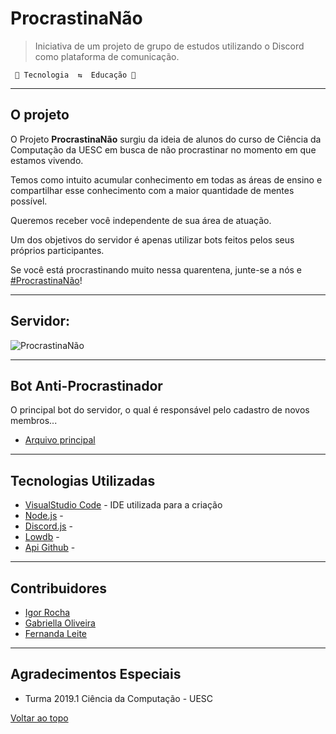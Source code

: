 # ProcrastinaNão
> Iniciativa de um projeto de grupo de estudos utilizando o Discord como plataforma de comunicação.

     🤖 Tecnologia  ⇆  Educação 🧠 

----
## O projeto

O Projeto **ProcrastinaNão** surgiu da ideia de alunos do curso de Ciência da Computação da UESC em busca de não procrastinar no momento em que estamos vivendo.

Temos como intuito acumular conhecimento em todas as áreas de ensino e compartilhar esse conhecimento com a maior quantidade de mentes possível.

Queremos receber você independente de sua área de atuação.

Um dos objetivos do servidor é apenas utilizar bots feitos pelos seus próprios participantes.

Se você está procrastinando muito nessa quarentena, junte-se a nós e [#ProcrastinaNão](https://discord.gg/RvtHp7V)!

----
## Servidor: 
![ProcrastinaNão](https://github.com/IgorRoc/ProcrastinaNao/blob/master/assets/Servidor%20ProcrastinaN%C3%A3o(Limpo).png?raw=true)

----
## Bot Anti-Procrastinador
O principal bot do servidor, o qual é responsável pelo cadastro de novos membros...

* [Arquivo principal](https://github.com/IgorRoc/ProcrastinaNao/blob/master/bot.js)



----
## Tecnologias Utilizadas
* [VisualStudio Code](https://code.visualstudio.com/) - IDE utilizada para a criação
* [Node.js](https://nodejs.org/) - 
* [Discord.js](https://discord.js.org/#/) - 
* [Lowdb](https://github.com/typicode/lowdb) - 
* [Api Github](https://developer.github.com/v4/) - 


----
## Contribuidores
* [Igor Rocha](https://www.linkedin.com/in/igorroc/)
* [Gabriella Oliveira](https://www.linkedin.com/in/gabriella-oliveira-00832a183/)
* [Fernanda Leite](https://www.linkedin.com/in/fcleite19/)


----
## Agradecimentos Especiais
* Turma 2019.1 Ciência da Computação - UESC

[Voltar ao topo](#)
